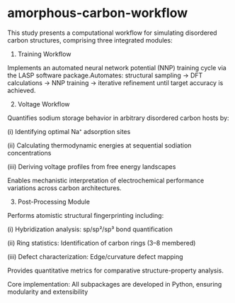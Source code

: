 # amorphous-carbon-workflow
This study presents a computational workflow for simulating disordered carbon structures, comprising three integrated modules:

1. Training Workflow

Implements an automated neural network potential (NNP) training cycle via the LASP software package.Automates: structural sampling → DFT calculations → NNP training → iterative refinement until target accuracy is achieved.

2. Voltage Workflow

Quantifies sodium storage behavior in arbitrary disordered carbon hosts by:

(i) Identifying optimal Na⁺ adsorption sites

(ii) Calculating thermodynamic energies at sequential sodiation concentrations

(iii) Deriving voltage profiles from free energy landscapes

Enables mechanistic interpretation of electrochemical performance variations across carbon architectures.

3. Post-Processing Module

Performs atomistic structural fingerprinting including:

(i) Hybridization analysis: sp/sp²/sp³ bond quantification

(ii) Ring statistics: Identification of carbon rings (3–8 membered)

(iii) Defect characterization: Edge/curvature defect mapping

Provides quantitative metrics for comparative structure-property analysis.

Core implementation: All subpackages are developed in Python, ensuring modularity and extensibility
